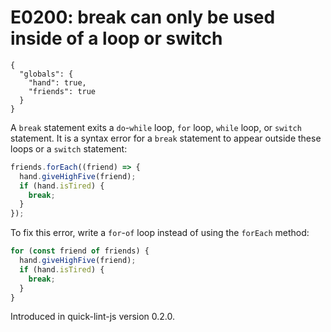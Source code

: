 # E0200: break can only be used inside of a loop or switch

```config-for-examples
{
  "globals": {
    "hand": true,
    "friends": true
  }
}
```

A `break` statement exits a `do`-`while` loop, `for` loop, `while` loop, or
`switch` statement. It is a syntax error for a `break` statement to appear
outside these loops or a `switch` statement:

```javascript
friends.forEach((friend) => {
  hand.giveHighFive(friend);
  if (hand.isTired) {
    break;
  }
});
```

To fix this error, write a `for`-`of` loop instead of using the `forEach`
method:

```javascript
for (const friend of friends) {
  hand.giveHighFive(friend);
  if (hand.isTired) {
    break;
  }
}
```

Introduced in quick-lint-js version 0.2.0.
